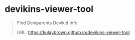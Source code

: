 # devikins-viewer-tool
> Find Deviparents
> Devikid Info
>
> URL: https://kulaybrown.github.io/devikins-viewer-tool
